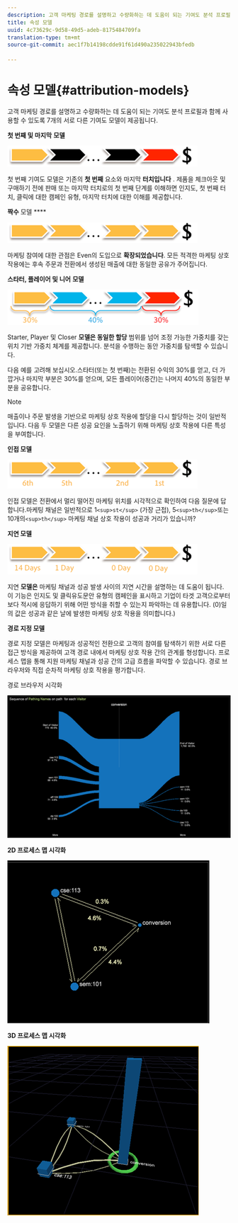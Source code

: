```yaml
---
description: 고객 마케팅 경로를 설명하고 수량화하는 데 도움이 되는 기여도 분석 프로필과 함께 사용할 수 있도록 7개의 서로 다른 기여도 모델이 제공됩니다.
title: 속성 모델
uuid: 4c73629c-9d58-49d5-adeb-8175484709fa
translation-type: tm+mt
source-git-commit: aec1f7b14198cdde91f61d490a235022943bfedb

---
```



# 속성 모델{#attribution-models}

고객 마케팅 경로를 설명하고 수량화하는 데 도움이 되는 기여도 분석 프로필과 함께 사용할 수 있도록 7개의 서로 다른 기여도 모델이 제공됩니다.

**첫 번째 및 마지막** **모델**

![](assets/attrib_model_first_last.png)

첫 번째 기여도 모델은 기존의 **첫 번째** 요소와 마지막 **터치입니다** . 제품을 체크아웃 및 구매하기 전에 판매 또는 마지막 터치로의 첫 번째 단계를 이해하면 인지도, 첫 번째 터치, 클릭에 대한 캠페인 유형, 마지막 터치에 대한 이해를 제공합니다.

**짝수** 모델 ****

![](assets/attrib_model_even.png)

마케팅 참여에 대한 관점은 Even의 도입으로 **확장되었습니다**. 모든 적격한 마케팅 상호 작용에는 후속 주문과 전환에서 생성된 매출에 대한 동일한 공유가 주어집니다.

**스타터, 플레이어 및 니어** **모델**

![](assets/attrib_model_position.png)

Starter, Player 및 Closer **모델은 동일한 할당** 범위를 넘어 조정 가능한 가중치를 갖는 위치 기반 가중치 체계를 제공합니다. 분석을 수행하는 동안 가중치를 탐색할 수 있습니다.

다음 예를 고려해 보십시오.스타터(또는 첫 번째)는 전환된 수익의 30%를 얻고, 더 가깝거나 마지막 부분은 30%를 얻으며, 모든 플레이어(중간)는 나머지 40%의 동일한 부분을 공유합니다.

>[!NOTE]
>
>매출이나 주문 발생을 기반으로 마케팅 상호 작용에 할당을 다시 할당하는 것이 일반적입니다. 다음 두 모델은 다른 성공 요인을 노출하기 위해 마케팅 상호 작용에 다른 특성을 부여합니다.

**인접 모델**

![](assets/attrib_model_adjacency.png)

인접 모델은 전환에서 멀리 떨어진 마케팅 위치를 시각적으로 확인하여 다음 질문에 답합니다.마케팅 채널은 일반적으로 1`<sup>st</sup>` (가장 근접), 5`<sup>th</sup>`또는 10개의`<sup>th</sup>` 마케팅 채널 상호 작용이 성공과 거리가 있습니까?

**지연 모델**

![](assets/attrib_model_latency.png)

지연 **모델은** 마케팅 채널과 성공 발생 사이의 지연 시간을 설명하는 데 도움이 됩니다. 이 기능은 인지도 및 클릭유도문안 유형의 캠페인을 표시하고 기업이 타겟 고객으로부터 보다 적시에 응답하기 위해 어떤 방식을 취할 수 있는지 파악하는 데 유용합니다. (0)일의 값은 성공과 같은 날에 발생한 마케팅 상호 작용을 의미합니다.)

**경로 지정 모델**

경로 지정 모델은 마케팅과 성공적인 전환으로 고객의 참여를 탐색하기 위한 서로 다른 접근 방식을 제공하여 고객 경로 내에서 마케팅 상호 작용 간의 관계를 형성합니다. 프로세스 맵을 통해 지원 마케팅 채널과 성공 간의 고급 흐름을 파악할 수 있습니다. 경로 브라우저와 직접 순차적 마케팅 상호 작용을 평가합니다.

경로 브라우저 시각화

![](assets/attrib_model_path_browser.png)

**2D 프로세스 맵 시각화**

![](assets/attrib_model_2Dprocess_map.png)

**3D 프로세스 맵 시각화**

![](assets/attrib_model_3Dprocess_map.png)

